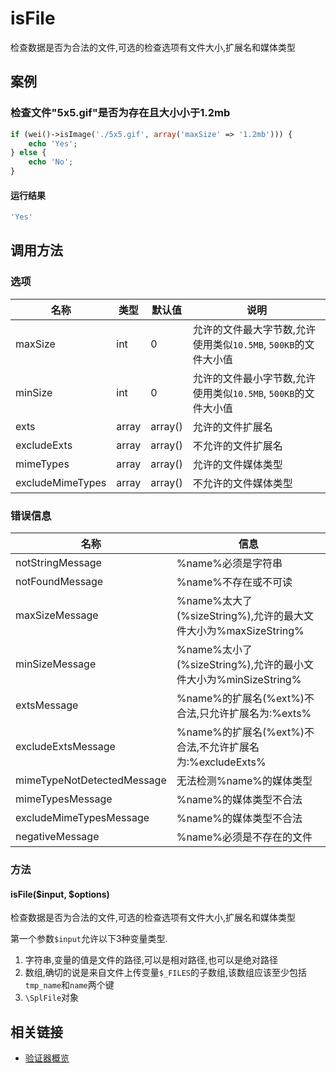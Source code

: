 isFile
======

检查数据是否为合法的文件,可选的检查选项有文件大小,扩展名和媒体类型

案例
----

### 检查文件"5x5.gif"是否为存在且大小小于1.2mb

```php
if (wei()->isImage('./5x5.gif', array('maxSize' => '1.2mb'))) {
    echo 'Yes';
} else {
    echo 'No';
}
```

#### 运行结果

```php
'Yes'
```

调用方法
--------

### 选项

名称             | 类型       | 默认值    |  说明
-----------------|------------|-----------|-------
maxSize          | int        | 0         | 允许的文件最大字节数,允许使用类似`10.5MB`, `500KB`的文件大小值
minSize          | int        | 0         | 允许的文件最小字节数,允许使用类似`10.5MB`, `500KB`的文件大小值
exts             | array      | array()   | 允许的文件扩展名
excludeExts      | array      | array()   | 不允许的文件扩展名
mimeTypes        | array      | array()   | 允许的文件媒体类型
excludeMimeTypes | array      | array()   | 不允许的文件媒体类型

### 错误信息

名称                       | 信息
---------------------------|------
notStringMessage           | %name%必须是字符串
notFoundMessage            | %name%不存在或不可读
maxSizeMessage             | %name%太大了(%sizeString%),允许的最大文件大小为%maxSizeString%
minSizeMessage             | %name%太小了(%sizeString%),允许的最小文件大小为%minSizeString%
extsMessage                | %name%的扩展名(%ext%)不合法,只允许扩展名为:%exts%
excludeExtsMessage         | %name%的扩展名(%ext%)不合法,不允许扩展名为:%excludeExts%
mimeTypeNotDetectedMessage | 无法检测%name%的媒体类型
mimeTypesMessage           | %name%的媒体类型不合法
excludeMimeTypesMessage    | %name%的媒体类型不合法
negativeMessage            | %name%必须是不存在的文件

### 方法

#### isFile($input, $options)
检查数据是否为合法的文件,可选的检查选项有文件大小,扩展名和媒体类型

第一个参数`$input`允许以下3种变量类型.

1. 字符串,变量的值是文件的路径,可以是相对路径,也可以是绝对路径
2. 数组,确切的说是来自文件上传变量`$_FILES`的子数组,该数组应该至少包括`tmp_name`和`name`两个键
3. `\SplFile`对象

相关链接
--------

* [验证器概览](../book/validators.md)